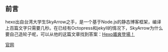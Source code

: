 前言
----

hexo出自台湾大学生SkyArrow之手，是一个基于Node.js的静态博客框架，编译上百篇文字只需要几秒。在已经有Octopress和jekyll的情况下，SkyArrow为什么要自己造轮子呢，可以从他的这篇文章找到答案：[Hexo颯爽登場！](https://zespia.tw/blog/2012/10/11/hexo-debut/)

[官网](https://hexo.io/zh-cn/)
